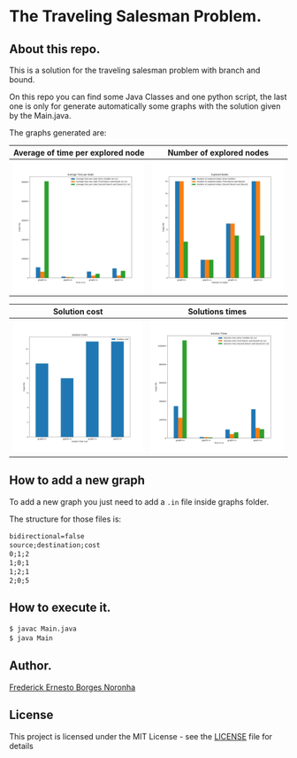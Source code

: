 # The Traveling Salesman Problem.

## About this repo.

This is a solution for the traveling salesman problem with branch and bound.

On this repo you can find some Java Classes and one python script, the last one is only for generate automatically some graphs with the solution given by the Main.java.

The graphs generated are:

Average of time per explored node | Number of explored nodes
:------------: | :-------------:
![Average Time per Node](images/output2020_04_12_00_37_29/output2020_04_12_00_37_29_AvgTimePerNode.jpg) | ![Explored Nodes](images/output2020_04_12_00_37_29/output2020_04_12_00_37_29_ExploredNodes.jpg)

Solution cost | Solutions times
:------------: | :-------------:
![Solution Cost](images/output2020_04_12_00_37_29/output2020_04_12_00_37_29_SolutionCost.jpg) | ![Solution Time](images/output2020_04_12_00_37_29/output2020_04_12_00_37_29_SolutionTime.jpg)

## How to add a new graph

To add a new graph you just need to add a `.in` file inside graphs folder.

The structure for those files is:

```graph.in
bidirectional=false
source;destination;cost
0;1;2
1;0;1
1;2;1
2;0;5
```

## How to execute it.

```bash
$ javac Main.java
$ java Main
```

## Author.

[Frederick Ernesto Borges Noronha](https://github.com/FrederickBor)

## License

This project is licensed under the MIT License - see the [LICENSE](LICENSE) file for details